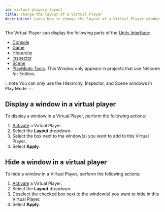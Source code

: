 ```yaml
---
id: virtual-players-layout
title: Change the layout of a Virtual Player
description: Learn how to change the layout of a Virtual Player window.
---
```


The Virtual Player can display the following parts of the [Unity Interface](https://docs.unity3d.com/Manual/UsingTheEditor.html):
- [Console](https://docs.unity3d.com/Manual/Console.html)
- [Game](https://docs.unity3d.com/Manual/GameView.html)
- [Hierarchy](https://docs.unity3d.com/Manual/Hierarchy.html)
- [Inspector](https://docs.unity3d.com/Manual/UsingTheInspector.html)
- [Scene](https://docs.unity3d.com/Manual/UsingTheSceneView.html)
- [PlayMode Tools](https://docs.unity3d.com/Packages/com.unity.netcode@1.2/manual/playmode-tool.html). This Window only appears in projects that use Netcode for Entities.

:::note
You can only use the Hierarchy, Inspector, and Scene windows in Play Mode.
:::

## Display a window in a virtual player

To display a window in a Virtual Player, perform the following actions: 

1. [Activate](../virtual-players/virtual-players-enable) a Virtual Player.
2. Select the **Layout** dropdown.
3. Select the box next to the window(s) you want to add to this Virtual Player.
4. Select **Apply**.

## Hide a window in a virtual player

To hide a window in a Virtual Player, perform the following actions: 

1. [Activate](../virtual-players/virtual-players-enable) a Virtual Player.
2. Select the **Layout** dropdown.
3. Deselect the checked box next to the window(s) you want to hide in this Virtual Player.
4. Select **Apply**.
